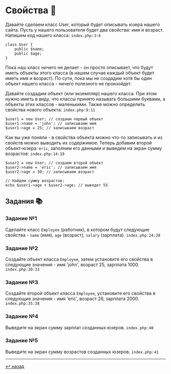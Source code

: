 # Свойства 📝
Давайте сделаем класс User, который будет описывать юзера нашего сайта. 
Пусть у нашего пользователя будет два свойства: имя и возраст. 
Напишем код нашего класса: `index.php:3:6`
```
class User {
    public $name;
    public $age;
}
```

Пока наш класс ничего не делает - он просто описывает, что будут иметь объекты этого класса (в нашем случае каждый 
объект будет иметь имя и возраст). По сути, пока мы не создадим хотя бы один объект нашего класса - ничего полезного 
не произойдет.

Давайте создадим объект (или экземпляр) нашего класса. При этом нужно иметь в виду, что классы принято называть 
большими буквами, а объекты этих классов - маленькими. Также можно определить свойства нового объекта: `index.php:9:11`
```
$user1 = new User; // создаем первый объект
$user1->name = 'john'; // записываем имя
$user1->age = 25; // записываем возраст
```

Как вы уже поняли - в свойства объекта можно что-то записывать и из свойств можно выводить их содержимое. Теперь добавим
второй объект-юзера: `eric`, заполним его данными и выведем на экран сумму возрастов: `index.php:14:19`
```
$user2 = new User; // создаем второй объект
$user2->name = 'eric'; // записываем имя
$user2->age = 30; // записываем возраст

// Найдем сумму возрастов:
echo $user1->age + $user2->age; // выведет 55
```

## Задания 📚
### Задание №1
Сделайте класс `Employee` (работник), в котором будут следующие свойства - `name` (имя), `age` (возраст), `salary` 
(зарплата). `index.php:24:28`

### Задание №2
Создайте объект класса `Employee`, затем установите его свойства в следующие значения - имя 'john', возраст 25, 
зарплата 1000. `index.php:30:33`

### Задание №3
Создайте второй объект класса `Employee`, установите его свойства в следующие значения - имя 'eric', возраст 26, 
зарплата 2000. `index.php:35:38`

### Задание №4
Выведите на экран сумму зарплат созданных юзеров. `index.php:40`

### Задание №5
Выведите на экран сумму возрастов созданных юзеров. `index.php:41`

<hr>

[↩️ назад](https://github.com/kondaaakov/study-php-oop#содержание)